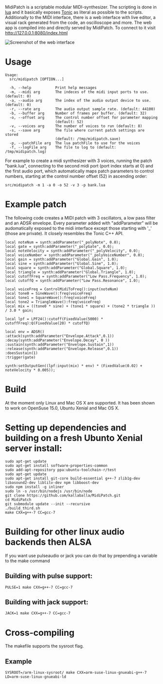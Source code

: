 MidiPatch is a scriptable modular MIDI-synthesizer. The scripting is done in [lua](https://www.lua.org) and it basically exposes [Tonic](https://github.com/TonicAudio/Tonic) as literal as possible to the scripts. Additionally to the MIDI interface, there is a web interface with live editor, a visual rack generated from the code, an oscilloscope and more. The web app is compiled into and directly served by MidiPatch. To connect to it visit http://127.0.0.1:8080/index.html

![Screenshot of the web interface](https://github.com/kallaballa/MidiPatch/raw/master/doc/screen.png "Screenshot of the web interface")

# Usage

    Usage:
      src/midipatch [OPTION...]

      -h, --help           Print help messages
      -m, --midi arg       The indeces of the midi input ports to use. (default: 0)
      -a, --audio arg      The index of the audio output device to use. (default: 0)
      -r, --rate arg       The audio output sample rate. (default: 44100)
      -b, --buffer arg     Number of frames per buffer. (default: 32)
      -o, --offset arg     The control number offset for parameter mapping
                           (default: 52)
      -v, --voices arg     The number of voices to run (default: 8)
      -s, --save arg       The file where current patch settings are stored
                           (default: /tmp/midipatch.save)
      -p, --patchFile arg  The lua patchFile to use for the voices
      -f, --logFile arg    The file to log to (default: /tmp/midipatch.log)

For example to create a midi synthesizer with 3 voices, running the patch "bank.lua", connecting to the second midi port (port index starts at 0) and the first audio port, which automatically maps patch parameters to control numbers, starting at the control number offset (52) in ascending order:

    src/midipatch -m 1 -a 0 -o 52 -v 3 -p bank.lua
 
# Example patch

The following code creates a MIDI patch with 3 oscillators, a low pass filter and an ADSR envelope. Every parameter added with "addParameter" will be audomatically exposed to the midi interface except those starting with '_' (those are private). It  closely resembles the Tonic C++ API.

    local noteNum = synth:addParameter("_polyNote", 0.0);
    local gate = synth:addParameter("_polyGate", 0.0);
    local noteVelocity = synth:addParameter("_polyVelocity", 0.0);
    local voiceNumber = synth:addParameter("_polyVoiceNumber", 0.0);
    local gain = synth:addParameter("Global.Gain", 1.0);
    local sine = synth:addParameter("Global.Sine", 1.0);
    local square = synth:addParameter("Global.Square", 1.0);
    local triangle = synth:addParameter("Global.Triangle", 1.0);
    local cutoffFreq = synth:addParameter("Low Pass.Frequency", 1.0);
    local cutoffQ = synth:addParameter("Low Pass.Resonance", 1.0);
    
    local voiceFreq = ControlMidiToFreq():input(noteNum)
    local tone0 = SineWave():freq(voiceFreq)
    local tone1 = SquareWave():freq(voiceFreq)
    local tone2 = TriangleWave():freq(voiceFreq)
    local mix = ((tone0 * sine) + (tone1 * square) + (tone2 * triangle )) / 3.0 * gain;
    
    local lpf = LPF24():cutoff(FixedValue(5000) * cutoffFreq):Q(FixedValue(20) * cutoffQ)
    
    local env = ADSR()
    :attack(synth:addParameter("Envelope.Attack",0.1))
    :decay(synth:addParameter("Envelope.Decay", 0 ))
    :sustain(synth:addParameter("Envelope.Sustain",1))
    :release(synth:addParameter("Envelope.Release",0.1))
    :doesSustain(1)
    :trigger(gate)
    
    synth:setOutputGen((lpf:input(mix) * env) * (FixedValue(0.02) + noteVelocity * 0.005));


# Build

At the moment only Linux and Mac OS X are supported. It has been shown to work on OpenSuse 15.0, Ubuntu Xenial and Mac OS X.

# Setting up dependencies and building on a fresh Ubunto Xenial server install:

    sudo apt-get update
    sudo apt-get install software-properties-common
    sudo add-apt-repository ppa:ubuntu-toolchain-r/test
    sudo apt-get update
    sudo apt-get install git-core build-essential g++-7 zlib1g-dev libasound2-dev liblilv-dev npm libboost-dev
    sudo npm install -g inliner
    sudo ln -s /usr/bin/nodejs /usr/bin/node
    git clone https://github.com/kallaballa/MidiPatch.git
    cd MidiPatch
    git submodule update --init --recursive
    ./build_third.sh
    make CXX=g++-7 CC=gcc-7

# Building for other linux audio backends then ALSA

If you want use pulseaudio or jack you can do that by prepending a variable to the make command

## Building with pulse support:

    PULSE=1 make CXX=g++-7 CC=gcc-7

## Building with jack support:

    JACK=1 make CXX=g++-7 CC=gcc-7

# Cross-compiling
The makefile supports the sysroot flag. 

## Example

    SYSROOT=/arm-linux-sysroot/ make CXX=arm-suse-linux-gnueabi-g++-7 LD=arm-suse-linux-gnueabi-ld
